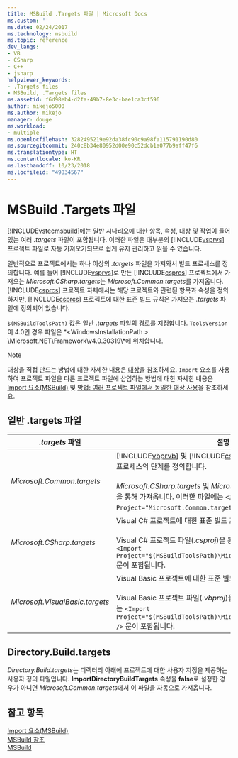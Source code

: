 ```yaml
---
title: MSBuild .Targets 파일 | Microsoft Docs
ms.custom: ''
ms.date: 02/24/2017
ms.technology: msbuild
ms.topic: reference
dev_langs:
- VB
- CSharp
- C++
- jsharp
helpviewer_keywords:
- .Targets files
- MSBuild, .Targets files
ms.assetid: f6d98eb4-d2fa-49b7-8e3c-bae1ca3cf596
author: mikejo5000
ms.author: mikejo
manager: douge
ms.workload:
- multiple
ms.openlocfilehash: 3282495219e92da38fc90c9a98fa115791190d80
ms.sourcegitcommit: 240c8b34e80952d00e90c52dcb1a077b9aff47f6
ms.translationtype: HT
ms.contentlocale: ko-KR
ms.lasthandoff: 10/23/2018
ms.locfileid: "49834567"
---
```

# <a name="msbuild-targets-files"></a>MSBuild .Targets 파일
[!INCLUDE[vstecmsbuild](../extensibility/internals/includes/vstecmsbuild_md.md)]에는 일반 시나리오에 대한 항목, 속성, 대상 및 작업이 들어 있는 여러 *.targets* 파일이 포함됩니다. 이러한 파일은 대부분의 [!INCLUDE[vsprvs](../code-quality/includes/vsprvs_md.md)] 프로젝트 파일로 자동 가져오기되므로 쉽게 유지 관리하고 읽을 수 있습니다.  

 일반적으로 프로젝트에서는 하나 이상의 *.targets* 파일을 가져와서 빌드 프로세스를 정의합니다. 예를 들어 [!INCLUDE[vsprvs](../code-quality/includes/vsprvs_md.md)]로 만든 [!INCLUDE[csprcs](../data-tools/includes/csprcs_md.md)] 프로젝트에서 가져오는 *Microsoft.CSharp.targets*는 *Microsoft.Common.targets*를 가져옵니다. [!INCLUDE[csprcs](../data-tools/includes/csprcs_md.md)] 프로젝트 자체에서는 해당 프로젝트와 관련된 항목과 속성을 정의하지만, [!INCLUDE[csprcs](../data-tools/includes/csprcs_md.md)] 프로젝트에 대한 표준 빌드 규칙은 가져오는 *.targets* 파일에 정의되어 있습니다.  

 `$(MSBuildToolsPath)` 값은 일반 *.targets* 파일의 경로를 지정합니다. `ToolsVersion`이 4.0인 경우 파일은 *\<WindowsInstallationPath > \Microsoft.NET\Framework\v4.0.30319\\*에 위치합니다.  

> [!NOTE]
>  대상을 직접 만드는 방법에 대한 자세한 내용은 [대상](../msbuild/msbuild-targets.md)을 참조하세요. `Import` 요소를 사용하여 프로젝트 파일을 다른 프로젝트 파일에 삽입하는 방법에 대한 자세한 내용은 [Import 요소(MSBuild)](../msbuild/import-element-msbuild.md) 및 [방법: 여러 프로젝트 파일에서 동일한 대상 사용](../msbuild/how-to-use-the-same-target-in-multiple-project-files.md)을 참조하세요.  

## <a name="common-targets-files"></a>일반 .targets 파일  

| *.targets* 파일 | 설명 |
|---------------------------------| - |
| *Microsoft.Common.targets* | [!INCLUDE[vbprvb](../code-quality/includes/vbprvb_md.md)] 및 [!INCLUDE[csprcs](../data-tools/includes/csprcs_md.md)] 프로젝트에 대한 표준 빌드 프로세스의 단계를 정의합니다.<br /><br /> *Microsoft.CSharp.targets* 및 *Microsoft.VisualBasic.targets* 파일을 통해 가져옵니다. 이러한 파일에는 `<Import Project="Microsoft.Common.targets" />` 문이 포함됩니다. |
| *Microsoft.CSharp.targets* | Visual C# 프로젝트에 대한 표준 빌드 프로세스의 단계를 정의합니다.<br /><br /> Visual C# 프로젝트 파일(*.csproj*)을 통해 가져옵니다. 이러한 파일에는 `<Import Project="$(MSBuildToolsPath)\Microsoft.CSharp.targets" />` 문이 포함됩니다. |
| *Microsoft.VisualBasic.targets* | Visual Basic 프로젝트에 대한 표준 빌드 프로세스의 단계를 정의합니다.<br /><br /> Visual Basic 프로젝트 파일(*.vbproj*)을 통해 가져옵니다. 이러한 파일에는 `<Import Project="$(MSBuildToolsPath)\Microsoft.VisualBasic.targets" />` 문이 포함됩니다. |

## <a name="directorybuildtargets"></a>Directory.Build.targets
*Directory.Build.targets*는 디렉터리 아래에 프로젝트에 대한 사용자 지정을 제공하는 사용자 정의 파일입니다. **ImportDirectoryBuildTargets** 속성을 **false**로 설정한 경우가 아니면 *Microsoft.Common.targets*에서 이 파일을 자동으로 가져옵니다.

## <a name="see-also"></a>참고 항목  
 [Import 요소(MSBuild)](../msbuild/import-element-msbuild.md)   
 [MSBuild 참조](../msbuild/msbuild-reference.md)  
 [MSBuild](../msbuild/msbuild.md)
